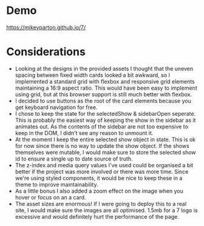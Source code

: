 # Demo
https://mikeyparton.github.io/7/

# Considerations
- Looking at the designs in the provided assets I thought that the uneven spacing between fixed width cards looked a bit awkward, so I implemented a standard grid with flexbox and responsive grid elements maintaining a 16:9 aspect ratio. This would have been easy to implement using grid, but at this browser support is still much better with flexbox.
- I decided to use buttons as the root of the card elements because you get keyboard navigation for free.
-  I chose to keep the state for the selectedShow & sidebarOpen seperate. This is probably the easiest way of keeping the show in the sidebar as it animates out. As the contents of the sidebar are not too expensive to keep in the DOM, I didn't see any reason to unmount it.
- At the moment I keep the entire selected show object in state. This is ok for now since there is no way to update the show object. If the shows themselves were mutable, I would make sure to store the selected show id to ensure a single up to date source of truth.
- The z-index and media query values I've used could be organised a bit better if the project was more involved or there was more time. Since we're using styled components, it would be nice to keep these in a theme to improve maintainability.
- As a little bonus I also added a zoom effect on the image when you hover or focus on an a card.
- The asset sizes are enormous! If I were going to deploy this to a real site, I would make sure the images are all optimised. 1.5mb for a 7 logo is excessive and would definitely hurt the performance of the page.